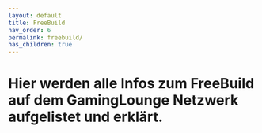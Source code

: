```yaml
---
layout: default
title: FreeBuild
nav_order: 6
permalink: freebuild/
has_children: true
---
```

# Hier werden alle Infos zum FreeBuild auf dem GamingLounge Netzwerk aufgelistet und erklärt.
